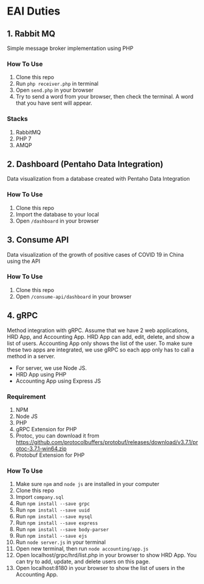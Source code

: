 # EAI Duties

## 1. Rabbit MQ
Simple message broker implementation using PHP

### How To Use
1. Clone this repo
2. Run <code>php receiver.php</code> in terminal
3. Open <code>send.php</code> in your browser
4. Try to send a word from your browser, then check the terminal. A word that you have sent will appear.

### Stacks
1. RabbitMQ
2. PHP 7
3. AMQP


## 2. Dashboard (Pentaho Data Integration)
Data visualization from a database created with Pentaho Data Integration

### How To Use
1. Clone this repo
2. Import the database to your local
3. Open <code>/dashboard</code> in your browser

## 3. Consume API
Data visualization of the growth of positive cases of COVID 19 in China using the API

### How To Use
1. Clone this repo
2. Open <code>/consume-api/dashboard</code> in your browser

## 4. gRPC
Method integration with gRPC. Assume that we have 2 web applications, HRD App, and Accounting App. HRD App can add, edit, delete, and show a list of users. Accounting App only shows the list of the user. To make sure these two apps are integrated, we use gRPC so each app only has to call a method in a server.

- For server, we use Node JS.
- HRD App using PHP
- Accounting App using Express JS  

### Requirement
1. NPM
2. Node JS
3. PHP
4. gRPC Extension for PHP
5. Protoc, you can download it from <link>https://github.com/protocolbuffers/protobuf/releases/download/v3.7.1/protoc-3.7.1-win64.zip</link>
6. Protobuf Extension for PHP

### How To Use
1. Make sure <code>npm</code> and <code>node js</code> are installed in your computer
2. Clone this repo
3. Import <code>company.sql</code>
4. Run <code>npm install --save grpc</code>
5. Run <code>npm install --save uuid</code>
6. Run <code>npm install --save mysql</code>
7. Run <code>npm install --save express</code>
8. Run <code>npm install --save body-parser</code>
9. Run <code>npm install --save ejs</code>
10. Run <code>node server.js</code> in your terminal
11. Open new terminal, then run <code>node accounting/app.js</code>
12. Open <link>localhost/grpc/hrd/list.php</link> in your browser to show HRD App. You can try to add, update, and delete users on this page.
13. Open <link>localhost:8180</link> in your browser to show the list of users in the Accounting App. 
